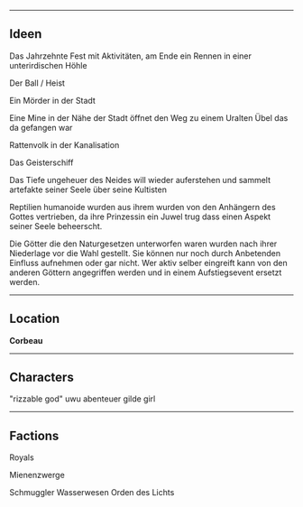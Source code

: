 



---
## Ideen

Das Jahrzehnte Fest mit Aktivitäten, am Ende ein Rennen in einer unterirdischen Höhle

Der Ball / Heist

Ein Mörder in der Stadt

Eine Mine in der Nähe der Stadt öffnet den Weg zu einem Uralten Übel das da gefangen war

Rattenvolk in der Kanalisation

Das Geisterschiff



Das Tiefe ungeheuer des Neides will wieder auferstehen und sammelt artefakte seiner Seele über seine Kultisten

Reptilien humanoide wurden aus ihrem wurden von den Anhängern des Gottes vertrieben, da ihre Prinzessin ein Juwel trug dass einen Aspekt seiner Seele beheerscht.

Die Götter die den Naturgesetzen unterworfen waren wurden nach ihrer Niederlage vor die Wahl gestellt. Sie können nur noch durch Anbetenden Einfluss aufnehmen oder gar nicht. Wer aktiv selber eingreift kann von den anderen Göttern angegriffen werden und in einem Aufstiegsevent ersetzt werden.

---
## Location

**Corbeau**


---
## Characters

"rizzable god"
uwu abenteuer gilde girl


---
## Factions

Royals

Mienenzwerge 

Schmuggler
Wasserwesen
Orden des Lichts


